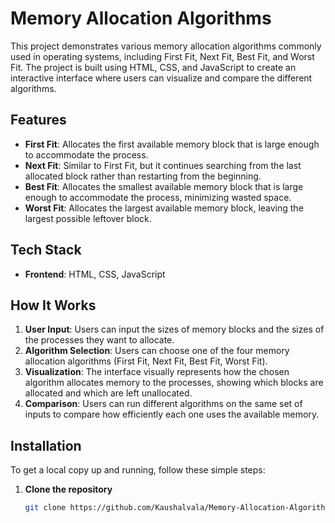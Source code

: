 # Memory Allocation Algorithms

This project demonstrates various memory allocation algorithms commonly used in operating systems, including First Fit, Next Fit, Best Fit, and Worst Fit. The project is built using HTML, CSS, and JavaScript to create an interactive interface where users can visualize and compare the different algorithms.

## Features

- **First Fit**: Allocates the first available memory block that is large enough to accommodate the process.
- **Next Fit**: Similar to First Fit, but it continues searching from the last allocated block rather than restarting from the beginning.
- **Best Fit**: Allocates the smallest available memory block that is large enough to accommodate the process, minimizing wasted space.
- **Worst Fit**: Allocates the largest available memory block, leaving the largest possible leftover block.



## Tech Stack

- **Frontend**: HTML, CSS, JavaScript

## How It Works

1. **User Input**: Users can input the sizes of memory blocks and the sizes of the processes they want to allocate.
2. **Algorithm Selection**: Users can choose one of the four memory allocation algorithms (First Fit, Next Fit, Best Fit, Worst Fit).
3. **Visualization**: The interface visually represents how the chosen algorithm allocates memory to the processes, showing which blocks are allocated and which are left unallocated.
4. **Comparison**: Users can run different algorithms on the same set of inputs to compare how efficiently each one uses the available memory.

## Installation

To get a local copy up and running, follow these simple steps:

1. **Clone the repository**
   ```bash
   git clone https://github.com/Kaushalvala/Memory-Allocation-Algorithm.git
